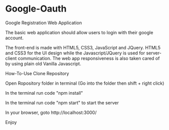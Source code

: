 # Google-Oauth

Google Registration Web Application

The basic web application should allow users to login with their google account.

The front-end is made with HTML5, CSS3, JavaScript and JQuery. HTML5 and CSS3 for the UI design while the Javascript/JQuery is used for server-client communication. The web app responsiveness is also taken cared of by using plain old Vanilla Javascript.

How-To-Use
Clone Repository

Open Ropository folder in terminal (Go into the folder then shift + right click)

In the terminal run code "npm install"

In the terminal run code "npm start" to start the server

In your browser, goto http://localhost:3000/

Enjoy
